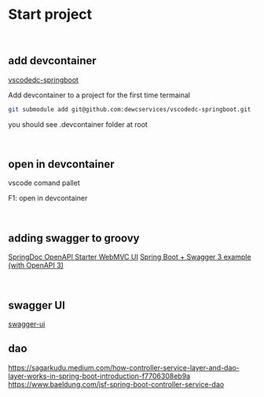 # Start project
</br>

## add devcontainer
[vscodedc-springboot](https://github.com/dewcservices/vscodedc-springboot)

Add devcontainer to a project for the first time
termainal

```sh
git submodule add git@github.com:dewcservices/vscodedc-springboot.git ./.devcontainer
```

you should see .devcontainer folder at root

</br>

## open in devcontainer
vscode comand pallet

F1: open in devcontainer

</br>

## adding swagger to groovy

[SpringDoc OpenAPI Starter WebMVC UI](https://mvnrepository.com/artifact/org.springdoc/springdoc-openapi-starter-webmvc-ui/2.2.0)
[Spring Boot + Swagger 3 example (with OpenAPI 3)](https://www.bezkoder.com/spring-boot-swagger-3/#Spring_Boot_Swagger_Gradle_dependency)

</br>

## swagger UI

[swagger-ui](http://localhost:8080/swagger-ui/index.html)


## dao 
<https://sagarkudu.medium.com/how-controller-service-layer-and-dao-layer-works-in-spring-boot-introduction-f7706308eb9a>
<https://www.baeldung.com/jsf-spring-boot-controller-service-dao>
